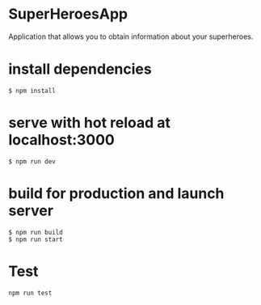 # SuperHeroesApp
Application that allows you to obtain information about your superheroes.
# install dependencies
```
$ npm install
```
# serve with hot reload at localhost:3000
```
$ npm run dev
```

# build for production and launch server
```
$ npm run build
$ npm run start
```
# Test 
```
npm run test
```